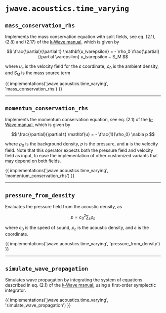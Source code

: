 # `jwave.acoustics.time_varying`

## `mass_conservation_rhs`

Implements the mass conservation equation with split fields, see eq. (2.1), (2.8) and (2.17) of the [k-Wave manual](http://www.k-wave.org/manual/k-wave_user_manual_1.1.pdf), which is given by

$$
\frac{\partial}{\partial t} \mathbf{u_\varepsilon} = - \rho_0 \frac{\partial}{\partial \varepsilon} u_\varepsilon + S_M
$$

where $u_\varepsilon$ is the velocity field for the $\varepsilon$ coordinate, $\rho_0$ is the ambient density, and $S_M$ is the mass source term

{{ implementations('jwave.acoustics.time_varying', 'mass_conservation_rhs') }}

---

## `momentum_conservation_rhs`

Implements the momentum conservation equation, see eq. (2.1) of the [k-Wave manual](http://www.k-wave.org/manual/k-wave_user_manual_1.1.pdf), which is given by

$$
\frac{\partial}{\partial t} \mathbf{u} = - \frac{1}{\rho_0} \nabla p
$$

where $\rho_0$ is the background density, $p$ is the pressure, and $\mathbf{u}$ is the velocity field. Note that this operator expects both the pressure field and velocity field as input, to ease the implementation of other customized variants that may depend on both fields.

{{ implementations('jwave.acoustics.time_varying', 'momentum_conservation_rhs') }}

---

## `pressure_from_density`

Evaluates the pressure field from the acoustic density, as

$$
p = c_0^2 \sum_{\varepsilon} \rho_\varepsilon
$$

where $c_0$ is the speed of sound, $\rho_\varepsilon$ is the acoustic density, and $\varepsilon$ is the coordinate.

{{ implementations('jwave.acoustics.time_varying', 'pressure_from_density') }}

---

## `simulate_wave_propagation`

Simulates wave propagation by integrating the system of equations described in eq. (2.1) of the [k-Wave manual](http://www.k-wave.org/manual/k-wave_user_manual_1.1.pdf), using a first-order symplectic integrator.

{{ implementations('jwave.acoustics.time_varying', 'simulate_wave_propagation') }}

